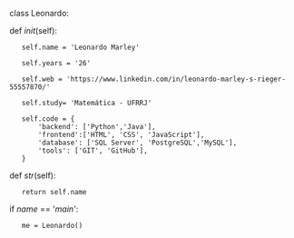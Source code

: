 class Leonardo:

   def _init_(self):
   
       self.name = 'Leonardo Marley'
       
       self.years = '26'
       
       self.web = 'https://www.linkedin.com/in/leonardo-marley-s-rieger-55557870/'
       
       self.study= 'Matemática - UFRRJ'
       
       self.code = {           
           'backend': ['Python','Java'],
           'frontend':['HTML', 'CSS', 'JavaScript'],
           'database': ['SQL Server', 'PostgreSQL','MySQL'],
           'tools': ['GIT', 'GitHub'],         
       }
       

   def _str_(self):
   
       return self.name


if _name_ == '_main_':

       me = Leonardo()

<!---
leonardo-marley/leonardo-marley is a ✨ special ✨ repository because its `README.md` (this file) appears on your GitHub profile.
You can click the Preview link to take a look at your changes.
--->
